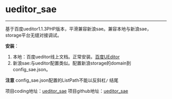 # ueditor_sae #

----------
基于百度ueditor1.1.3PHP版本，平滑兼容新浪sae。兼容本地与新浪sae，storage平台无缝对接调试。

**安装**：
 1. 本地：百度ueditor线上文档。正常安装。[百度UEditor][1]
 2. 新浪sae:与ueditor配置类似。配置新浪storage的domain到config_sae.json。

**注意**
config_sae.json配置的ListPath不能以反斜杠`/` 结尾

项目coding地址：[ueditor_sae][2]
项目github地址：[ueditor_sae][3]


  [1]: http://fex-team.github.io/ueditor/
  [2]: https://coding.net/u/lightjoe/p/ueditor_sae/git
  [3]: https://github.com/LightJoe/ueditor_sae